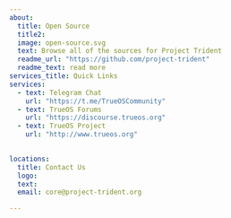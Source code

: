 ```yaml
---
about:
  title: Open Source
  title2: 
  image: open-source.svg
  text: Browse all of the sources for Project Trident
  readme_url: "https://github.com/project-trident"
  readme_text: read more
services_title: Quick Links  
services:
  - text: Telegram Chat
    url: "https://t.me/TrueOSCommunity"
  - text: TrueOS Forums
    url: "https://discourse.trueos.org"  
  - text: TrueOS Project
    url: "http://www.trueos.org"

 
locations:
  title: Contact Us
  logo:
  text: 
  email: core@project-trident.org

---
```

